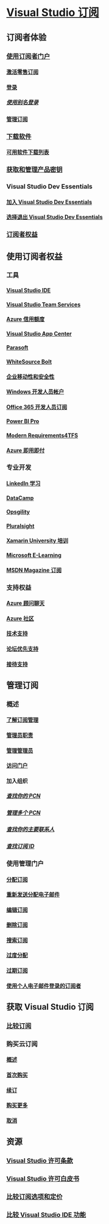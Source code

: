 # [Visual Studio 订阅](index.md) 
## 订阅者体验
### [使用订阅者门户](using-the-subscriber-portal.md)
#### [激活零售订阅](activate-store-subscriptions.md)
#### [登录](signing-in.md)
##### [使用别名登录](aliasing.md)
#### [管理订阅](manage-vs-subscriptions.md)
### [下载软件](subscriber-downloads.md)
#### [可用软件下载列表](software-download-list.md)
### [获取和管理产品密钥](product-keys.md)
### Visual Studio Dev Essentials
#### [加入 Visual Studio Dev Essentials](join-dev-essentials.md)
#### [选择退出 Visual Studio Dev Essentials](leave-vsde.md)
### [订阅者权益](subscriber-benefits.md)
## 使用订阅者权益
### 工具
#### [Visual Studio IDE ](vs-ide-benefit.md) 
#### [Visual Studio Team Services](vs-vsts.md)
#### [Azure 信用额度](vs-azure.md) 
#### [Visual Studio App Center](vs-visual-studio-app-center.md)
#### [Parasoft ](vs-parasoft.md)
#### [WhiteSource Bolt](vs-whitesource.md)
#### [企业移动性和安全性](vs-ems.md)
#### [Windows 开发人员帐户](vs-windows-dev.md)
#### [Office 365 开发人员订阅](vs-office-dev.md)
#### [Power BI Pro ](vs-pbi.md)
#### [Modern Requirements4TFS](vs-modernreq.md)
#### [Azure 即用即付](vs-azure-payg.md)
### 专业开发
#### [LinkedIn 学习](vs-linkedin-learning.md)
#### [DataCamp](vs-datacamp.md)
#### [Opsgility](vs-opsgility.md)
#### [Pluralsight](vs-pluralsight.md)
#### [Xamarin University 培训](vs-xamarin.md)
#### [Microsoft E-Learning](vs-elearn.md)
#### [MSDN Magazine 订阅](vs-msdn.md)
### 支持权益
#### [Azure 顾问聊天](vs-azure-advisory-chat.md)
#### [Azure 社区](vs-azure-community.md)
#### [技术支持](vs-tech-support.md)
#### [论坛优先支持](vs-priority-support.md)
#### [接待支持](vs-concierge-chat.md)
## 管理订阅
### 概述
#### [了解订阅管理](subscription-management-info.md)
#### [管理员职责](admin-responsibilities.md)
#### [管理管理员](managing-admins.md)
#### [访问门户](access-admin-portal.md)
#### 加入组织
##### [查找你的 PCN](find-pcn.md)
##### [管理多个 PCN](multiple-pcns.md)
##### [查找你的主要联系人](find-primary-contact.md)
##### [查找订阅 ID](find-subscription-id.md)
### 使用管理门户
#### [分配订阅](assign-license.md)
#### [重新发送分配电子邮件](resend-assignment-email.md)
#### [编辑订阅](edit-license.md)
#### [删除订阅](delete-license.md)
#### [搜索订阅](search-license.md)
#### [过度分配](handle-overclaimed-license.md)
#### [过期订阅](handle-expired-license.md)
#### [使用个人电子邮件登录的订阅者](personal-email-sign-ins.md)
## 获取 Visual Studio 订阅
### [比较订阅](compare-subscriptions.md)
### 购买云订阅
#### [概述](vscloud-overview.md)
#### [首次购买](vscloud-first-purchase.md)
#### [续订](vscloud-renewals.md)
#### [购买更多](vscloud-buy-more.md)
#### [取消](vscloud-cancel.md)
## 资源
### [Visual Studio 许可条款](vs-license-terms.md)
### [Visual Studio 许可白皮书](https://www.microsoft.com/downloads/details.aspx?displaylang=en&FamilyID=2b1504e6-0bf1-46da-be0e-85cc792c6b9d)
### [比较订阅选项和定价](https://www.visualstudio.com/vs/pricing)
### [比较 Visual Studio IDE 功能](https://www.visualstudio.com/vs/compare)
